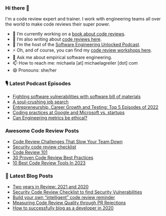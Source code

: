 ### Hi there 👋

I'm a code review expert and trainer. I work with engineering teams all over the world to make code reviews their super power.

* 🔭 I’m currently working on a [book about code reviews](https://www.michaelagreiler.com/code-review-book/ "Bring me to the Code Review Book").
* 🌱 I’m also writing about [code reviews here](https://www.michaelagreiler.com/all-posts/ "Let's read about code reviews").
* 👯 I’m the host of the [Software Engineering Unlocked Podcast](https://www.software-engineering-unlocked.com/ "Let's listen to the podcast").
* ⚡ Oh, and of course, you can find my [code review workshops here](http://awesomecodereviews.com "Bring me to the code review workshops").
* 💬 Ask me about empirical software engineering.
* 📫 How to reach me: michaela [at] michaelagreiler [dot] com 
* 😄 Pronouns: she/her


<!--
**mgreiler/mgreiler** is a ✨ _special_ ✨ repository because its `README.md` (this file) appears on your GitHub profile.

Here are some ideas to get you started:

- 🔭 I’m currently working on ...
- 🌱 I’m currently learning ...
- 👯 I’m looking to collaborate on ...
- 🤔 I’m looking for help with ...
- 💬 Ask me about ...
- 📫 How to reach me: ...
- 😄 Pronouns: ...
- ⚡ Fun fact: ...
-->


### 🎙️ Latest Podcast Episodes
<!-- PODCAST-POST-LIST:START -->
- [Fighting software vulnerabilities with software bill of materials](https://www.software-engineering-unlocked.com/software-bill-of-material)
- [A soul-crushing job search](https://www.software-engineering-unlocked.com/mastering-difficult-job-search)
- [Entrepreneurship, Career Growth and Testing: Top 5 Episodes of 2022](https://www.software-engineering-unlocked.com/top5-2022)
- [Coding practices at Google and Microsoft vs. startups](https://www.software-engineering-unlocked.com/coding-practices-maang)
- [Can Engineering metrics be ethical?](https://www.software-engineering-unlocked.com/engineering-metrics)
<!-- PODCAST-POST-LIST:END -->

### Awesome Code Review Posts
<!-- AWESOMECODEREVIEW-LIST:START -->
- [Code Review Challenges That Slow Your Team Down](https://awesomecodereviews.com/fundamentals/challenges/)
- [Security code review checklist](https://awesomecodereviews.com/checklists/secure-code-review-checklist/)
- [Code Review 101](https://awesomecodereviews.com/fundamentals/code-review-101/)
- [30 Proven Code Review Best Practices](https://awesomecodereviews.com/best-practices/code-review-best-practices/)
- [10 Best Code Review Tools In 2023](https://awesomecodereviews.com/tools/best-code-review-tools/)
<!-- AWESOMECODEREVIEW-LIST:END -->

### 📩 Latest Blog Posts
<!-- BLOG-POST-LIST:START -->
- [Two years in Review: 2021 and 2020](https://www.michaelagreiler.com/two-years-in-review-2021/?utm_source=rss&utm_medium=rss&utm_campaign=two-years-in-review-2021)
- [Security Code Review Checklist to find Security Vulnerabilities](https://www.michaelagreiler.com/security-code-review-checklist/?utm_source=rss&utm_medium=rss&utm_campaign=security-code-review-checklist)
- [Build your own “intelligent” code review reminder](https://www.michaelagreiler.com/code-review-reminder/?utm_source=rss&utm_medium=rss&utm_campaign=code-review-reminder)
- [Measuring Code Review Quality through PR Rejections](https://www.michaelagreiler.com/rejections-as-code-review-quality-metric/?utm_source=rss&utm_medium=rss&utm_campaign=rejections-as-code-review-quality-metric)
- [How to successfully blog as a developer in 2020](https://www.michaelagreiler.com/successfully-developer-blog/?utm_source=rss&utm_medium=rss&utm_campaign=successfully-developer-blog)
<!-- BLOG-POST-LIST:END -->
